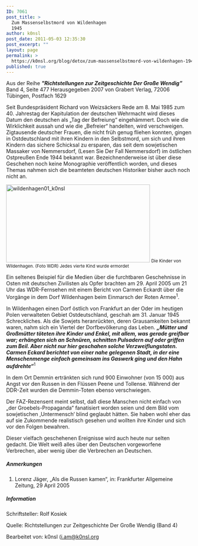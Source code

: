 ```yaml
---
ID: 7061
post_title: >
  Zum Massenselbstmord von Wildenhagen
  1945
author: k0nsl
post_date: 2011-05-03 12:35:30
post_excerpt: ""
layout: page
permalink: >
  https://k0nsl.org/blog/detox/zum-massenselbstmord-von-wildenhagen-1945/
published: true
---
```

<div class="et-box et-shadow">
<div class="et-box-content"><p>Aus der Reihe <strong><em>"Richtstellungen zur Zeitgeschichte Der Große Wendig”</em></strong> Band 4, Seite 477 Herausgegeben 2007 von Grabert Verlag, 72006 Tübingen, Postfach 1629</p></div></div>

Seit Bundespräsident Richard von Weizsäckers Rede am 8. Mai 1985 zum 40. Jahrestag der Kapitulation der deutschen Wehrmacht wird dieses Datum den deutschen als „Tag der Befreiung“ eingehämmert. Doch wie die Wirklichkeit aussah und wie die „Befreier“ handelten, wird verschweigen. Zigtausende deutscher Frauen, die nicht früh genug fliehen konnten, gingen in Ostdeutschland mit ihren Kindern in den Selbstmord, um sich und ihren Kindern das sichere Schicksal zu ersparen, das seit dem sowjetischen Massaker von Nemmersdorf, (Lesen Sie Der Fall Nemmersdorf) im östlichen Ostpreußen Ende 1944 bekannt war. Bezeichnenderweise ist über diese Geschehen noch keine Monographie veröffentlich worden, und dieses Themas nahmen sich die beamteten deutschen Historiker bisher auch noch nicht an.

<img src="https://k0nsl.img-cdn.ru/blog/k1/uploads/2016/05/wildenhagen01_k0nsl.jpg" alt="wildenhagen01_k0nsl" width="390" height="211" class="aligncenter size-full wp-image-7064" />
<small>Die Kinder von Wildenhagen.  (Foto WDR) Jedes vierte Kind wurde ermordet</small>

Ein seltenes Beispiel für die Medien über die furchtbaren Geschehnisse in Osten mit deutschen Zivilisten als Opfer brachten am 29. April 2005 um 21 Uhr das WDR-Fernsehen mit einem Bericht von Carmen Eckardt über die Vorgänge in dem Dorf  Wildenhagen beim Einmarsch der Roten Armee<sup>1</sup>.

In Wildenhagen einen Dorf östlich von Frankfurt an der Oder im heutigen Polen verwalteten Gebiet Ostdeutschland, geschah am 31. Januar 1945 Schreckliches.  Als die Sowjets heranrückten, deren Grausamkeiten bekannt waren, nahm sich ein Viertel der Dorfbevölkerung das Leben. <strong><em>„Mütter und Großmütter töteten ihre Kinder und Enkel, mit allem, was gerade greifbar war; erhängten sich an Schnüren, schnitten Pulsadern auf oder griffen zum Beil.  Aber nicht nur hier geschahen solche Verzweiflungstaten.  Carmen Eckard berichtet von einer nahe gelegenen Stadt, in der eine Menschenmenge einfach gemeinsam ins Gaswerk ging und den Hahn aufdrehte“</em></strong><sup>1</sup>

In dem Ort Demmin ertränkten sich rund 900 Einwohner (von 15 000) aus Angst vor den Russen in den Flüssen Peene und Tollense. Während der DDR-Zeit wurden die Demmin-Toten ebenso verschwiegen.

Der FAZ-Rezensent meint selbst, daß diese Manschen nicht einfach von „der Groebels-Propaganda“ fanatisiert worden seien und dem Bild vom sowjetischen ‚Untermensch‘ blind geglaubt hätten.  Sie haben wohl eher das auf sie Zukommende realistisch gesehen und wollten ihre Kinder und sich vor den Folgen bewahren.

Dieser vielfach geschehenen Ereignisse wird auch heute nur selten gedacht.  Die Welt weiß alles über den Deutschen vorgeworfene Verbrechen, aber wenig über die Verbrechen an Deutschen.

<div class="divider"><h5><span>Anmerkungen</span></h5></div>
<ol>
  <li>Lorenz Jäger, „Als die Russen kamen“, in: Frankfurter Allgemeine Zeitung, 29 April 2005</li>
</ol>

<div class="divider"><h5><span>Information</span></h5></div>

Schriftsteller: Rolf Kosiek

Quelle: Richtstellungen zur Zeitgeschichte Der Große Wendig (Band 4)

Bearbeitet von: k0nsl (i.am@k0nsl.org